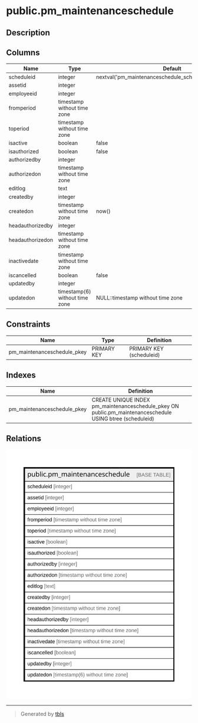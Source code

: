 # public.pm_maintenanceschedule

## Description

## Columns

| Name | Type | Default | Nullable | Children | Parents | Comment |
| ---- | ---- | ------- | -------- | -------- | ------- | ------- |
| scheduleid | integer | nextval('pm_maintenanceschedule_scheduleid_seq'::regclass) | false |  |  |  |
| assetid | integer |  | false |  |  |  |
| employeeid | integer |  | false |  |  |  |
| fromperiod | timestamp without time zone |  | true |  |  |  |
| toperiod | timestamp without time zone |  | true |  |  |  |
| isactive | boolean | false | false |  |  |  |
| isauthorized | boolean | false | false |  |  |  |
| authorizedby | integer |  | true |  |  |  |
| authorizedon | timestamp without time zone |  | true |  |  |  |
| editlog | text |  | true |  |  |  |
| createdby | integer |  | true |  |  |  |
| createdon | timestamp without time zone | now() | true |  |  |  |
| headauthorizedby | integer |  | true |  |  |  |
| headauthorizedon | timestamp without time zone |  | true |  |  |  |
| inactivedate | timestamp without time zone |  | true |  |  |  |
| iscancelled | boolean | false | true |  |  |  |
| updatedby | integer |  | true |  |  |  |
| updatedon | timestamp(6) without time zone | NULL::timestamp without time zone | true |  |  |  |

## Constraints

| Name | Type | Definition |
| ---- | ---- | ---------- |
| pm_maintenanceschedule_pkey | PRIMARY KEY | PRIMARY KEY (scheduleid) |

## Indexes

| Name | Definition |
| ---- | ---------- |
| pm_maintenanceschedule_pkey | CREATE UNIQUE INDEX pm_maintenanceschedule_pkey ON public.pm_maintenanceschedule USING btree (scheduleid) |

## Relations

![er](public.pm_maintenanceschedule.svg)

---

> Generated by [tbls](https://github.com/k1LoW/tbls)
